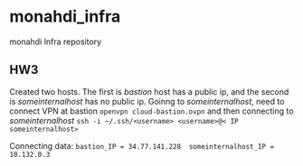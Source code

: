 # monahdi_infra
monahdi Infra repository
## HW3
Created two hosts. The first is *bastion* host has a public ip, and the second is *someinternalhost* has no public ip.
Goinng to *someinternalhost*, need to connect VPN at bastion
`openvpn cloud-bastion.ovpn`
and then connecting to *someinternalhost* 
`ssh -i ~/.ssh/<username> <username>@< IP someinternalhost>`

Connecting data:
`bastion_IP = 34.77.141.228 
someinternalhost_IP = 10.132.0.3`
